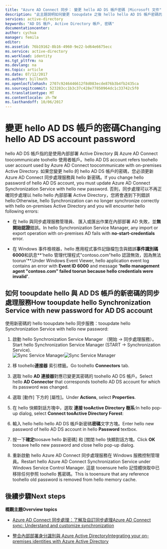 ```yaml
---
title: "Azure AD Connect 同步： 變更 hello AD DS 帳戶密碼 |Microsoft 文件"
description: "此主題說明如何變更 tooupdate 之後 hello hello AD DS 帳戶密碼的 Azure AD Connect。"
services: active-directory
keywords: "AD DS 帳戶, Active Directory 帳戶, 密碼"
documentationcenter: 
author: cychua
manager: femila
editor: 
ms.assetid: 76b19162-8b16-4960-9e22-bd64e6675ecc
ms.service: active-directory
ms.workload: identity
ms.tgt_pltfrm: na
ms.devlang: na
ms.topic: article
ms.date: 07/12/2017
ms.author: billmath
ms.openlocfilehash: 2707c9246446612f8d083ecde876b3b4fb2435ca
ms.sourcegitcommit: 523283cc1b3c37c428e77850964dc1c33742c5f0
ms.translationtype: MT
ms.contentlocale: zh-TW
ms.lasthandoff: 10/06/2017
---
```

# <a name="changing-hello-ad-ds-account-password"></a><span data-ttu-id="295a9-104">變更 hello AD DS 帳戶的密碼</span><span class="sxs-lookup"><span data-stu-id="295a9-104">Changing hello AD DS account password</span></span>
<span data-ttu-id="295a9-105">hello AD DS 帳戶指的是使用內部部署 Active Directory 與 Azure AD Connect toocommunicate toohello 使用者帳戶。</span><span class="sxs-lookup"><span data-stu-id="295a9-105">hello AD DS account refers toohello user account used by Azure AD Connect toocommunicate with on-premises Active Directory.</span></span> <span data-ttu-id="295a9-106">如果您變更 hello 的 hello AD DS 帳戶的密碼，您必須更新 Azure AD Connect 同步處理服務與 hello 新密碼。</span><span class="sxs-lookup"><span data-stu-id="295a9-106">If you change hello password of hello AD DS account, you must update Azure AD Connect Synchronization Service with hello new password.</span></span> <span data-ttu-id="295a9-107">否則，同步處理可以不再正確同步處理以 hello hello 內部部署 Active Directory，您將會遇到下列錯誤 hello:</span><span class="sxs-lookup"><span data-stu-id="295a9-107">Otherwise, hello Synchronization can no longer synchronize correctly with hello on-premises Active Directory and you will encounter hello following errors:</span></span>

* <span data-ttu-id="295a9-108">在 hello 與同步處理服務管理員、 匯入或匯出作業在內部部署 AD 失敗，並**無開始認證**錯誤。</span><span class="sxs-lookup"><span data-stu-id="295a9-108">In hello Synchronization Service Manager, any import or export operation with on-premises AD fails with **no-start-credentials** error.</span></span>

* <span data-ttu-id="295a9-109">在 Windows 事件檢視器，hello 應用程式事件記錄檔包含與錯誤**事件識別碼 6000**和訊息**'hello 管理代理程式"contoso.com"hello 認證無效，因為無法 toorun'**.</span><span class="sxs-lookup"><span data-stu-id="295a9-109">Under Windows Event Viewer, hello application event log contains an error with **Event ID 6000** and message **'hello management agent "contoso.com" failed toorun because hello credentials were invalid'**.</span></span>


## <a name="how-tooupdate-hello-synchronization-service-with-new-password-for-ad-ds-account"></a><span data-ttu-id="295a9-110">如何 tooupdate hello 與 AD DS 帳戶的新密碼的同步處理服務</span><span class="sxs-lookup"><span data-stu-id="295a9-110">How tooupdate hello Synchronization Service with new password for AD DS account</span></span>
<span data-ttu-id="295a9-111">使用新密碼的 hello tooupdate hello 同步服務：</span><span class="sxs-lookup"><span data-stu-id="295a9-111">tooupdate hello Synchronization Service with hello new password:</span></span>

1. <span data-ttu-id="295a9-112">啟動 hello Synchronization Service Manager （開始 → 同步處理服務）。</span><span class="sxs-lookup"><span data-stu-id="295a9-112">Start hello Synchronization Service Manager (START → Synchronization Service).</span></span>
</br><span data-ttu-id="295a9-113">![Sync Service Manager](./media/active-directory-aadconnectsync-service-manager-ui/startmenu.png)</span><span class="sxs-lookup"><span data-stu-id="295a9-113">![Sync Service Manager](./media/active-directory-aadconnectsync-service-manager-ui/startmenu.png)</span></span>  

2. <span data-ttu-id="295a9-114">移 toohello**連接器** 索引標籤。</span><span class="sxs-lookup"><span data-stu-id="295a9-114">Go toohello **Connectors** tab.</span></span>

3. <span data-ttu-id="295a9-115">選取 hello **AD 連接器**對應已變更其密碼的 toohello AD DS 帳戶。</span><span class="sxs-lookup"><span data-stu-id="295a9-115">Select hello **AD Connector** that corresponds toohello AD DS account for which its password was changed.</span></span>

4. <span data-ttu-id="295a9-116">選取 [動作] 下方的 [屬性]。</span><span class="sxs-lookup"><span data-stu-id="295a9-116">Under **Actions**, select **Properties**.</span></span>

5. <span data-ttu-id="295a9-117">在 hello 快顯對話方塊中，選取 **連接 tooActive Directory 樹系**:</span><span class="sxs-lookup"><span data-stu-id="295a9-117">In hello pop-up dialog, select **Connect tooActive Directory Forest**:</span></span>

6. <span data-ttu-id="295a9-118">輸入 hello hello hello AD DS 帳戶新密碼**密碼**文字方塊。</span><span class="sxs-lookup"><span data-stu-id="295a9-118">Enter hello new password of hello AD DS account in hello **Password** textbox.</span></span>

7. <span data-ttu-id="295a9-119">按一下**確定**toosave hello 新密碼] 和 [關閉 hello 快顯對話方塊。</span><span class="sxs-lookup"><span data-stu-id="295a9-119">Click **OK** toosave hello new password and close hello pop-up dialog.</span></span>

8. <span data-ttu-id="295a9-120">重新啟動 hello Azure AD Connect 同步處理服務在 Windows 服務控制管理員。</span><span class="sxs-lookup"><span data-stu-id="295a9-120">Restart hello Azure AD Connect Synchronization Service under Windows Service Control Manager.</span></span> <span data-ttu-id="295a9-121">這是 tooensure hello 記憶體快取中已移除任何參照 toohello 舊密碼。</span><span class="sxs-lookup"><span data-stu-id="295a9-121">This is tooensure that any reference toohello old password is removed from hello memory cache.</span></span>

## <a name="next-steps"></a><span data-ttu-id="295a9-122">後續步驟</span><span class="sxs-lookup"><span data-stu-id="295a9-122">Next steps</span></span>
<span data-ttu-id="295a9-123">**概觀主題**</span><span class="sxs-lookup"><span data-stu-id="295a9-123">**Overview topics**</span></span>

* [<span data-ttu-id="295a9-124">Azure AD Connect 同步處理：了解及自訂同步處理</span><span class="sxs-lookup"><span data-stu-id="295a9-124">Azure AD Connect sync: Understand and customize synchronization</span></span>](active-directory-aadconnectsync-whatis.md)

* [<span data-ttu-id="295a9-125">整合內部部署身分識別與 Azure Active Directory</span><span class="sxs-lookup"><span data-stu-id="295a9-125">Integrating your on-premises identities with Azure Active Directory</span></span>](active-directory-aadconnect.md)
